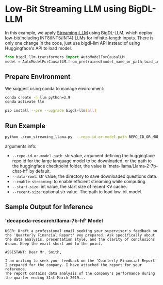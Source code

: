 # Low-Bit Streaming LLM using BigDL-LLM

In this example, we apply [Streaming-LLM](https://github.com/mit-han-lab/streaming-llm/tree/main#efficient-streaming-language-models-with-attention-sinks) using BigDL-LLM, which deploy low-bit(including INT8/INT5/INT4) LLMs for infinite-length inputs.
There is only one change in the code, just use bigdl-llm API instead of using Huggingface's API to load model.
```python
from bigdl.llm.transformers import AutoModelForCausalLM
model = AutoModelForCausalLM.from_pretrained(model_name_or_path,load_in_4bit=True,trust_remote_code=True)
```

## Prepare Environment
We suggest using conda to manage environment:
```bash
conda create -n llm python=3.9
conda activate llm

pip install --pre --upgrade bigdl-llm[all]
```

## Run Example
```bash
python ./run_streaming_llama.py  --repo-id-or-model-path REPO_ID_OR_MODEL_PATH  --enable_streaming
```
arguments info:
- `--repo-id-or-model-path`: str value, argument defining the huggingface repo id for the large language model to be downloaded, or the path to the huggingface checkpoint folder, the value is 'meta-llama/Llama-2-7b-chat-hf' by default.
- `--data-root`: str value, the directory to save downloaded questions data.
- `--enable-streaming`: to enable efficient streaming while computing.
- `--start-size`: int value, the start size of recent KV cache.
- `--recent-size`: optional str value. The path to load low-bit model.


## Sample Output for Inference
### 'decapoda-research/llama-7b-hf' Model
```log
USER: Draft a professional email seeking your supervisor's feedback on the 'Quarterly Financial Report' you prepared. Ask specifically about the data analysis, presentation style, and the clarity of conclusions drawn. Keep the email short and to the point.

ASSISTANT: Dear Mr. Smith,

I am writing to seek your feedback on the 'Quarterly Financial Report' I prepared for the company. I have attached the report for your reference.
The report contains data analysis of the company's performance during the quarter ending 31st March 2019...
```
